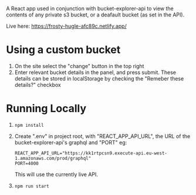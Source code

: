 A React app used in conjunction with bucket-explorer-api to view the contents of any private s3 bucket, or a deafault bucket (as set in the API).

Live here: https://frosty-hugle-afc89c.netlify.app/

# Using a custom bucket

1. On the site select the "change" button in the top right
2. Enter relevant bucket details in the panel, and press submit. These details can be stored in localStorage by checking the "Remeber these details?" checkbox

# Running Locally

1. `npm install`
2. Create ".env" in project root, with "REACT_APP_API_URL", the URL of the bucket-explorer-api's graphql and "PORT" eg:

   ```
   REACT_APP_API_URL="https://kk1rtpcsn9.execute-api.eu-west-1.amazonaws.com/prod/graphql"
   PORT=4000

   ```

   This will use the currently live API.

3. `npm run start`
